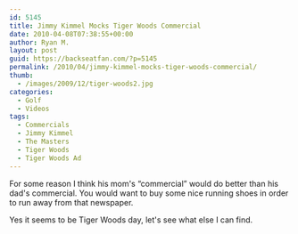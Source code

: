 ```yaml
---
id: 5145
title: Jimmy Kimmel Mocks Tiger Woods Commercial
date: 2010-04-08T07:38:55+00:00
author: Ryan M.
layout: post
guid: https://backseatfan.com/?p=5145
permalink: /2010/04/jimmy-kimmel-mocks-tiger-woods-commercial/
thumb:
  - /images/2009/12/tiger-woods2.jpg
categories:
  - Golf
  - Videos
tags:
  - Commercials
  - Jimmy Kimmel
  - The Masters
  - Tiger Woods
  - Tiger Woods Ad
---
```


<div class="entry">
  <p>
  </p>

  <p>
    For some reason I think his mom's &#8220;commercial&#8221; would do better than his dad's commercial. You would want to buy some nice running shoes in order to run away from that newspaper.
  </p>

  <p>
    Yes it seems to be Tiger Woods day, let's see what else I can find.
  </p>
</div>
